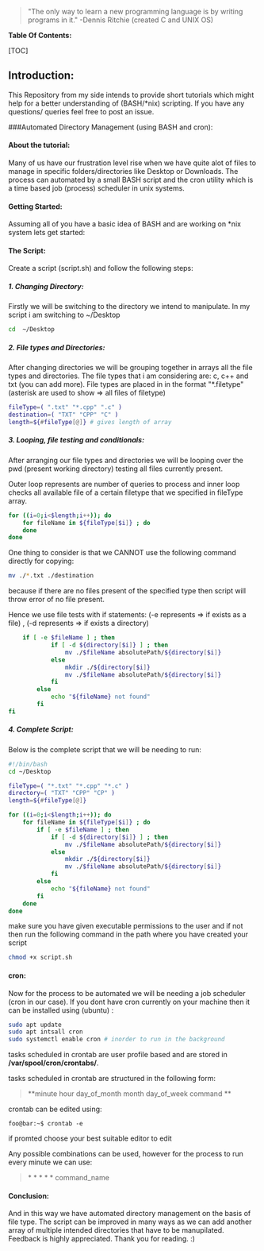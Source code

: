 > "The only way to learn a new programming language is by writing programs in it."
> -Dennis Ritchie (created C and UNIX OS)

**Table Of Contents:**

[TOC]

## Introduction:

This Repository from my side intends to provide short tutorials which might help for a better understanding of (BASH/\*nix) scripting. If you have any questions/ queries feel free to post an issue.

###Automated Directory Management (using BASH and cron):

#### About the tutorial:

Many of us have our frustration level rise when we have quite alot of files to manage in specific folders/directories like Desktop or Downloads. The process can automated by a small BASH script and the cron utility which is a time based job (process) scheduler in unix systems.

#### Getting Started:

Assuming all of you have a basic idea of BASH and are working on \*nix system lets get started:

#### The Script:

Create a script (script.sh) and follow the following steps:

##### 1. Changing Directory:

Firstly we will be switching to the directory we intend to manipulate. In my script i am switching to ~/Desktop

```sh
cd  ~/Desktop
```

##### 2. File types and Directories:

After changing directories we will be grouping together in arrays all the file types and directories. The file types that i am considering are: c, c++ and txt (you can add more). File types are placed in in the format "\*.filetype" (asterisk are used to show => all files of filetype)

```sh
fileType=( ".txt" "*.cpp" ".c" )
destination=( "TXT" "CPP" "C" )
length=${#fileType[@]} # gives length of array
```

##### 3. Looping, file testing and conditionals:

After arranging our file types and directories we will be looping over the pwd (present working directory) testing all files currently present.

Outer loop represents are number of queries to process and inner loop checks all available file of a certain filetype that we specified in fileType array.

```sh
for ((i=0;i<$length;i++)); do
	for fileName in ${fileType[$i]} ; do
	done
done

```

One thing to consider is that we CANNOT use the following command directly for copying:

```sh
mv ./*.txt ./destination
```

because if there are no files present of the specified type then script will throw error of no file present.

Hence we use file tests with if statements: (-e represents => if exists as a file) , (-d represents => if exists a directory)

```sh
	if [ -e $fileName ] ; then
			if [ -d ${directory[$i]} ] ; then
				mv ./$fileName absolutePath/${directory[$i]}
			else
				mkdir ./${directory[$i]}
				mv ./$fileName absolutePath/${directory[$i]}
			fi
		else
			echo "${fileName} not found"
		fi
fi
```

##### 4. Complete Script:

Below is the complete script that we will be needing to run:

```sh
#!/bin/bash
cd ~/Desktop

fileType=( "*.txt" "*.cpp" "*.c" )
directory=( "TXT" "CPP" "CP" )
length=${#fileType[@]}

for ((i=0;i<$length;i++)); do
	for fileName in ${fileType[$i]} ; do
		if [ -e $fileName ] ; then
			if [ -d ${directory[$i]} ] ; then
				mv ./$fileName absolutePath/${directory[$i]}
			else
				mkdir ./${directory[$i]}
				mv ./$fileName absolutePath/${directory[$i]}
			fi
		else
			echo "${fileName} not found"
		fi
	done
done
```

make sure you have given executable permissions to the user and if not then run the following command in the path where you have created your script

```sh
chmod +x script.sh
```

#### cron:

Now for the process to be automated we will be needing a job scheduler (cron in our case). If you dont have cron currently on your machine then it can be installed using (ubuntu) :

```sh
sudo apt update
sudo apt intsall cron
sudo systemctl enable cron # inorder to run in the background
```

tasks scheduled in crontab are user profile based and are stored in **/var/spool/cron/crontabs/**.

tasks scheduled in crontab are structured in the following form:

> **minute hour day_of_month month day_of_week command **

crontab can be edited using:

```console
foo@bar:~$ crontab -e
```

if promted choose your best suitable editor to edit

Any possible combinations can be used, however for the process to run every minute we can use:

> \* \* \* \* \* command_name

#### Conclusion:

And in this way we have automated directory management on the basis of file type. The script can be improved in many ways as we can add another array of multiple intended directories that have to be manupilated.
Feedback is highly appreciated. Thank you for reading. :)
